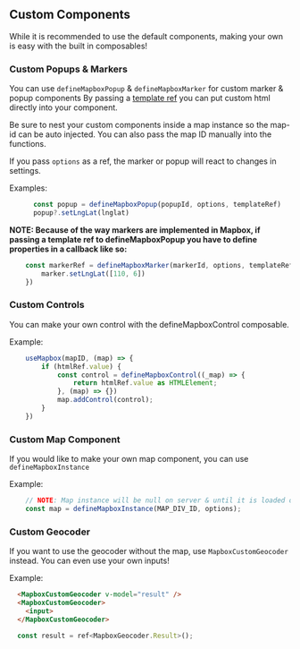 ## Custom Components
While it is recommended to use the default components, making your own is easy with the built in composables!


### Custom Popups & Markers

You can use ```defineMapboxPopup``` & ```defineMapboxMarker``` for custom marker & popup components
By passing a [template ref](https://vuejs.org/guide/essentials/template-refs.html) you can put custom html directly into your component.

Be sure to nest your custom components inside a map instance so the map-id can be auto injected. You can also pass the map ID manually into the functions.

If you pass `options` as a ref, the marker or popup will react to changes in settings.

Examples:
```js
      const popup = defineMapboxPopup(popupId, options, templateRef)
      popup?.setLngLat(lnglat)
```

**NOTE: Because of the way markers are implemented in Mapbox, if passing a template ref to defineMapboxPopup you have to define properties in a callback like so:**
```js
    const markerRef = defineMapboxMarker(markerId, options, templateRef, (marker) => {
        marker.setLngLat([110, 6])
    })
```

### Custom Controls

You can make your own control with the defineMapboxControl composable.

Example:
```js
    useMapbox(mapID, (map) => {
        if (htmlRef.value) {
            const control = defineMapboxControl((_map) => {
                return htmlRef.value as HTMLElement;
            }, (map) => {})
            map.addControl(control);
        }
    })
```


### Custom Map Component

If you would like to make your own map component, you can use ```defineMapboxInstance```

Example:
```js
    // NOTE: Map instance will be null on server & until it is loaded on client
    const map = defineMapboxInstance(MAP_DIV_ID, options);
```

### Custom Geocoder

If you want to use the geocoder without the map, use `MapboxCustomGeocoder` instead.
You can even use your own inputs!

Example:
```html
  <MapboxCustomGeocoder v-model="result" />
  <MapboxCustomGeocoder>
    <input>
  </MapboxCustomGeocoder>
```
```js
  const result = ref<MapboxGeocoder.Result>();
```